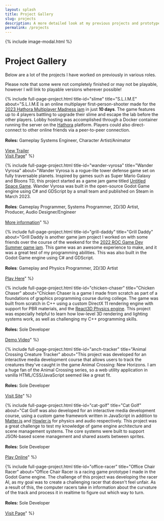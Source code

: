 ```yaml
---
layout: splash
title: Project Gallery
slug: projects
description: A more detailed look at my previous projects and prototypes.
permalink: /projects
---
```

{% include image-modal.html %}
<br>
# Project Gallery
Below are a lot of the projects I have worked on previously in various roles. 

Please note that some were not completely finished or may not be playable, however I will link to playable versions wherever possible!

{% include full-page-project.html 
    title-id="slime"
    title="S.L.I.M.E"
    about="S.L.I.M.E is an online multiplayer first-person-shooter made for the [2023 Hathora Multiplayer Madness jam](https://itch.io/jam/multiplayer-madness-by-hathora) in just **10 days**. The game features up to 4 players battling to upgrade their slime and escape the lab before the other players. Lobby hosting was accomplished through a Docker container running the server on the [Hathora](https://hathora.dev/) platform. Players could also direct-connect to other online friends via a peer-to-peer connection.
    <br><br>**Roles:** Gameplay Systems Engineer, Character Artist/Animator <br><br> [View Trailer](https://www.youtube.com/watch?v=cZcJy6PeDq4) <br> [Visit Page](https://pumpkinhousegames.itch.io/slime)"
%}

{% include full-page-project.html 
    title-id="wander-vyrosa"
    title="Wander Vyrosa"
    about="Wander Vyrosa is a rogue-lite tower defense game set on fully traversable planets. Inspired by games such as Super Mario Galaxy and Bloons TD,
    this project started as a game jam game titled [Untitled Space Game](https://eruhlinteractive.itch.io/untitled-space-game). Wander Vyrosa was built in the open-source Godot Game engine using C# and GDScript by a small team and published on Steam in March 2023.<br><br>   **Roles**: Gameplay Programmer, Systems Programmer, 2D/3D Artist, Producer, Audio Designer/Engineer<br> <br> [More information](https://wandervyrosa.com/)" 
%}

{% include full-page-project.html 
    title-id="grill-daddy"
    title="Grill Daddy"
    about="Grill Daddy is another game jam project I worked on with some friends over the course of the weekend for the [2022 ROC Game Dev Summer game jam](https://rocgamedev.com/). This game was an awesome experience to make, and it was a great test of my programming abilities. This was also built in the Godot Game engine using C# and GDScript. <br><br>**Roles**: Gameplay and Physics Programmer,  2D/3D Artist<br> <br> [Play Here](https://daniel7972.itch.io/grill-daddy)" 
%}


{% include full-page-project.html 
    title-id="chicken-chaser"
    title="Chicken Chaser"
    about="Chicken Chaser is a game I made from scratch as part of a foundations of graphics programming course during college. The game was built from scratch in C++ using a custom DirectX 11 rendering engine with support for PBR materials, and the [React3D Physics engine](https://www.reactphysics3d.com/). This project was especially helpful to learn how low-level 3D rendering and lighting systems work, as well as challenging my C++ programming skills. <br><br>**Roles:** Sole Developer <br><br>[Demo Video](https://www.youtube.com/watch?v=eAfopfmwcZw)"
%}

{% include full-page-project.html 
    title-id="anch-tracker"
    title="Animal Crossing Creature Tracker"
    about="This project was developed for an interactive media development course that allows users to track the creatures they've caught in the game Animal Crossing: New Horizons. I am a huge fan of the Animal Crossing series, so a web utility application in vanilla HTML/CSS/JavaScript seemed like a great fit. <br><br>**Roles:** Sole Developer <br><br>[Visit Site](https://people.rit.edu/epr4296/330/project2/app.html)"
%}

{% include full-page-project.html 
    title-id="cat-golf"
    title="Cat Golf"
    about="Cat Golf was also developed for an interactive media development course, using a custom game framework written in JavaScript in addition to [Matter.js](https://brm.io/matter-js/) and [Howler.js](https://howlerjs.com/) for physics and audio respectively. This project was a great challenge to test my knowledge of game engine architecture and scene management systems. The core systems were built to support JSON-based scene management and shared assets between sprites. <br><br>**Roles:** Sole Developer <br><br>[Play Online](https://people.rit.edu/epr4296/330/project3/app.html)"
%}

{% include full-page-project.html 
    title-id="office-racer"
    title="Office Chair Racer"
    about="Office Chair Racer is a racing game prototype I made in the Godot Game engine. The challenge of this project was developing the racer AI, as my goal was to create a challenging racer that doesn't feel unfair. As a result of this, the computer racers take in information about the curvature of the track and process it in realtime to figure out which way to turn.<br><br>**Roles:** Sole Developer <br><br>[Visit Page](https://eruhlinteractive.itch.io/office-chair-racer)"
%}